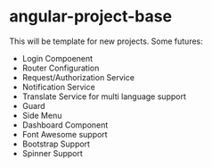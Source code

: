 # angular-project-base

This will be template for new projects.
Some futures:
* Login Compoenent
* Router Configuration
* Request/Authorization Service
* Notification Service
* Translate Service for multi language support
* Guard
* Side Menu
* Dashboard Component
* Font Awesome support
* Bootstrap Support
* Spinner Support
